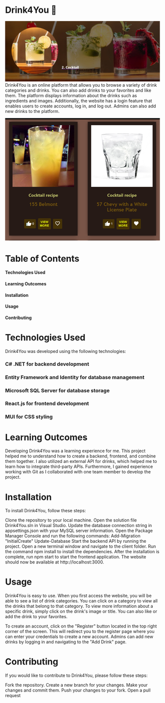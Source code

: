 # Drink4You 🍹
![CategotyExample](https://github.com/Mishanschi/Drink4You/blob/misha/Screenshot_1.png)
Drink4You is an online platform that allows you to browse a variety of drink categories and drinks. You can also add drinks to your favorites and like them. The platform displays information about the drinks such as ingredients and images. Additionally, the website has a login feature that enables users to create accounts, log in, and log out. Admins can also add new drinks to the platform.

 <img src=https://github.com/Mishanschi/Drink4You/blob/misha/Screenshot_2.png class="img-class">



# Table of Contents
#### Technologies Used
#### Learning Outcomes
#### Installation
#### Usage
#### Contributing

# Technologies Used
Drink4You was developed using the following technologies:

### C# .NET for backend development
### Entity Framework and Identity for database management
### Microsoft SQL Server for database storage
### React.js for frontend development
### MUI for CSS styling
# Learning Outcomes
Developing Drink4You was a learning experience for me. This project helped me to understand how to create a backend, frontend, and combine them together. I also utilized an external API for drinks, which helped me to learn how to integrate third-party APIs. Furthermore, I gained experience working with Git as I collaborated with one team member to develop the project.

# Installation
To install Drink4You, follow these steps:

Clone the repository to your local machine.
Open the solution file Drink4You.sln in Visual Studio.
Update the database connection string in appsettings.json with your MySQL server information.
Open the Package Manager Console and run the following commands:
Add-Migration "InitialCreate"
Update-Database
Start the backend API by running the project.
Open a new terminal window and navigate to the client folder.
Run the command npm install to install the dependencies.
After the installation is complete, run npm start to start the frontend application.
The website should now be available at http://localhost:3000.
# Usage
Drink4You is easy to use. When you first access the website, you will be able to see a list of drink categories. You can click on a category to view all the drinks that belong to that category. To view more information about a specific drink, simply click on the drink's image or title. You can also like or add the drink to your favorites.

To create an account, click on the "Register" button located in the top right corner of the screen. This will redirect you to the register page where you can enter your credentials to create a new account. Admins can add new drinks by logging in and navigating to the "Add Drink" page.

# Contributing
If you would like to contribute to Drink4You, please follow these steps:

Fork the repository.
Create a new branch for your changes.
Make your changes and commit them.
Push your changes to your fork.
Open a pull request



